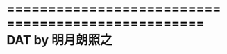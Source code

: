 ==================================================
DAT by 明月朗照之
==================================================